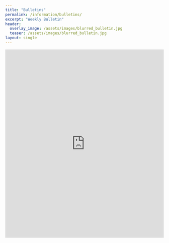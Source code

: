 ```yaml
---
title: "Bulletins"
permalink: /information/bulletins/
excerpt: "Weekly Bulletin"
header:
  overlay_image: /assets/images/blurred_bulletin.jpg
  teaser: /assets/images/blurred_bulletin.jpg
layout: single
---
```


<iframe src="https://drive.google.com/embeddedfolderview?id=1XZ65VedDzhbFHsxZMbXO0KQ1w3jDuheU#list" style="width:100%; height:600px; border:0;"></iframe>

<!--iframe src="https://drive.google.com/embeddedfolderview?id=1XZ65VedDzhbFHsxZMbXO0KQ1w3jDuheU#grid" style="width:100%; height:600px; border:0;"></iframe-->

<!--
https://drive.google.com/drive/folders/1XZ65VedDzhbFHsxZMbXO0KQ1w3jDuheU?usp=sharing
-->